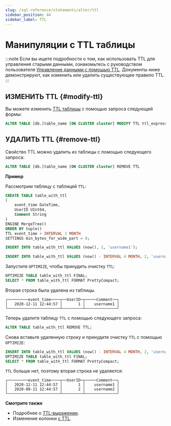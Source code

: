 ```yaml
---
slug: /sql-reference/statements/alter/ttl
sidebar_position: 44
sidebar_label: TTL
---
```



# Манипуляции с TTL таблицы

:::note
Если вы ищете подробности о том, как использовать TTL для управления старыми данными, ознакомьтесь с руководством пользователя [Управление данными с помощью TTL](/guides/developer/ttl.md). Документы ниже демонстрируют, как изменить или удалить существующее правило TTL.
:::

## ИЗМЕНИТЬ TTL {#modify-ttl}

Вы можете изменить [TTL таблицы](../../../engines/table-engines/mergetree-family/mergetree.md#mergetree-table-ttl) с помощью запроса следующей формы:

``` sql
ALTER TABLE [db.]table_name [ON CLUSTER cluster] MODIFY TTL ttl_expression;
```

## УДАЛИТЬ TTL {#remove-ttl}

Свойство TTL можно удалить из таблицы с помощью следующего запроса:

```sql
ALTER TABLE [db.]table_name [ON CLUSTER cluster] REMOVE TTL
```

**Пример**

Рассмотрим таблицу с таблицей `TTL`:

```sql
CREATE TABLE table_with_ttl
(
    event_time DateTime,
    UserID UInt64,
    Comment String
)
ENGINE MergeTree()
ORDER BY tuple()
TTL event_time + INTERVAL 3 MONTH
SETTINGS min_bytes_for_wide_part = 0;

INSERT INTO table_with_ttl VALUES (now(), 1, 'username1');

INSERT INTO table_with_ttl VALUES (now() - INTERVAL 4 MONTH, 2, 'username2');
```

Запустите `OPTIMIZE`, чтобы принудить очистку `TTL`:

```sql
OPTIMIZE TABLE table_with_ttl FINAL;
SELECT * FROM table_with_ttl FORMAT PrettyCompact;
```
Вторая строка была удалена из таблицы.

```text
┌─────────event_time────┬──UserID─┬─────Comment──┐
│   2020-12-11 12:44:57 │       1 │    username1 │
└───────────────────────┴─────────┴──────────────┘
```

Теперь удалите таблицу `TTL` с помощью следующего запроса:

```sql
ALTER TABLE table_with_ttl REMOVE TTL;
```

Снова вставьте удаленную строку и принудите очистку `TTL` с помощью `OPTIMIZE`:

```sql
INSERT INTO table_with_ttl VALUES (now() - INTERVAL 4 MONTH, 2, 'username2');
OPTIMIZE TABLE table_with_ttl FINAL;
SELECT * FROM table_with_ttl FORMAT PrettyCompact;
```

`TTL` больше нет, поэтому вторая строка не удаляется:

```text
┌─────────event_time────┬──UserID─┬─────Comment──┐
│   2020-12-11 12:44:57 │       1 │    username1 │
│   2020-08-11 12:44:57 │       2 │    username2 │
└───────────────────────┴─────────┴──────────────┘
```

**Смотрите также**

- Подробнее о [TTL-выражении](../../../sql-reference/statements/create/table.md#ttl-expression).
- Изменение колонки [с TTL](/sql-reference/statements/alter/ttl).
